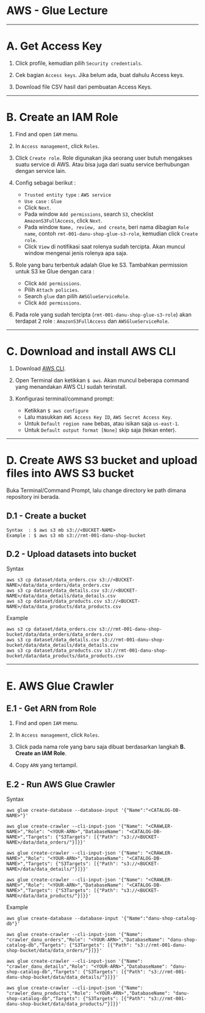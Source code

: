 # AWS - Glue Lecture

---
# A. Get Access Key
1. Click profile, kemudian pilih `Security credentials`.

2. Cek bagian `Access keys`. Jika belum ada, buat dahulu Access keys.

3. Download file CSV hasil dari pembuatan Access Keys.

---
# B. Create an IAM Role
1. Find and open `IAM` menu.

2. In `Access management`, click `Roles`.

3. Click `Create role`. Role digunakan jika seorang user butuh mengakses suatu service di AWS. Atau bisa juga dari suatu service berhubungan dengan service lain.

4. Config sebagai berikut :
   * `Trusted entity type` : `AWS service`
   * `Use case` : `Glue`
   * Click `Next`.
   * Pada window `Add permissions`, search `S3`, checklist `AmazonS3FullAccess`, click `Next`.
   * Pada window `Name, review, and create`, beri nama dibagian `Role name`, contoh `rmt-001-danu-shop-glue-s3-role`, kemudian click `Create role`.
   * Click `View` di notifikasi saat rolenya sudah tercipta. Akan muncul window mengenai jenis rolenya apa saja.

5. Role yang baru terbentuk adalah Glue ke S3. Tambahkan permission untuk S3 ke Glue dengan cara :
   * Click `Add permissions`.
   * Pilih `Attach policies`.
   * Search `glue` dan pilih `AWSGlueServiceRole`.
   * Click `Add permissions`.

6. Pada role yang sudah tercipta (`rmt-001-danu-shop-glue-s3-role`) akan terdapat 2 role : `AmazonS3FullAccess` dan `AWSGlueServiceRole`.

---
# C. Download and install AWS CLI
1. Download [AWS CLI](https://aws.amazon.com/cli/).

2. Open Terminal dan ketikkan `$ aws`. Akan muncul beberapa command yang menandakan AWS CLI sudah terinstall.

3. Konfigurasi terminal/command prompt:
   * Ketikkan `$ aws configure`
   * Lalu masukkan `AWS Access Key ID`, `AWS Secret Access Key`.
   * Untuk `Default region name` bebas, atau isikan saja `us-east-1`.
   * Untuk `Default output format [None]` skip saja (tekan enter).

---
# D. Create AWS S3 bucket and upload files into AWS S3 bucket

Buka Terminal/Command Prompt, lalu change directory ke path dimana repository ini berada.

## D.1 - Create a bucket
```
Syntax  : $ aws s3 mb s3://<BUCKET-NAME>
Example : $ aws s3 mb s3://rmt-001-danu-shop-bucket
```

## D.2 - Upload datasets into bucket
Syntax
```
aws s3 cp dataset/data_orders.csv s3://<BUCKET-NAME>/data/data_orders/data_orders.csv 
aws s3 cp dataset/data_details.csv s3://<BUCKET-NAME>/data/data_details/data_details.csv
aws s3 cp dataset/data_products.csv s3://<BUCKET-NAME>/data/data_products/data_products.csv
```

Example
```
aws s3 cp dataset/data_orders.csv s3://rmt-001-danu-shop-bucket/data/data_orders/data_orders.csv 
aws s3 cp dataset/data_details.csv s3://rmt-001-danu-shop-bucket/data/data_details/data_details.csv
aws s3 cp dataset/data_products.csv s3://rmt-001-danu-shop-bucket/data/data_products/data_products.csv
```

---
# E. AWS Glue Crawler
## E.1 - Get ARN from Role
1. Find and open `IAM` menu.

2. In `Access management`, click `Roles`.

3. Click pada nama role yang baru saja dibuat berdasarkan langkah **B. Create an IAM Role**.

4. Copy `ARN` yang tertampil.

## E.2 - Run AWS Glue Crawler
Syntax
```
aws glue create-database --database-input '{"Name":"<CATALOG-DB-NAME>"}'

aws glue create-crawler --cli-input-json '{"Name": "<CRAWLER-NAME>","Role": "<YOUR-ARN>","DatabaseName": "<CATALOG-DB-NAME>","Targets": {"S3Targets": [{"Path": "s3://<BUCKET-NAME>/data/data_orders/"}]}}'

aws glue create-crawler --cli-input-json '{"Name": "<CRAWLER-NAME>","Role": "<YOUR-ARN>","DatabaseName": "<CATALOG-DB-NAME>","Targets": {"S3Targets": [{"Path": "s3://<BUCKET-NAME>/data/data_details/"}]}}'

aws glue create-crawler --cli-input-json '{"Name": "<CRAWLER-NAME>","Role": "<YOUR-ARN>","DatabaseName": "<CATALOG-DB-NAME>","Targets": {"S3Targets": [{"Path": "s3://<BUCKET-NAME>/data/data_products/"}]}}'
```

Example
```
aws glue create-database --database-input '{"Name":"danu-shop-catalog-db"}'

aws glue create-crawler --cli-input-json '{"Name": "crawler_danu_orders","Role": "<YOUR-ARN>","DatabaseName": "danu-shop-catalog-db","Targets": {"S3Targets": [{"Path": "s3://rmt-001-danu-shop-bucket/data/data_orders/"}]}}'

aws glue create-crawler --cli-input-json '{"Name": "crawler_danu_details","Role": "<YOUR-ARN>","DatabaseName": "danu-shop-catalog-db","Targets": {"S3Targets": [{"Path": "s3://rmt-001-danu-shop-bucket/data/data_details/"}]}}'

aws glue create-crawler --cli-input-json '{"Name": "crawler_danu_products","Role": "<YOUR-ARN>","DatabaseName": "danu-shop-catalog-db","Targets": {"S3Targets": [{"Path": "s3://rmt-001-danu-shop-bucket/data/data_products/"}]}}'
```
